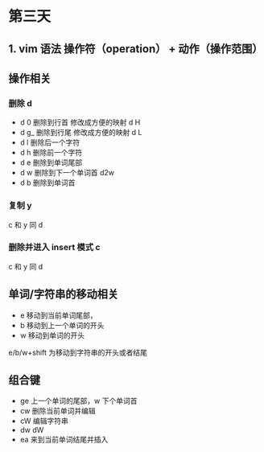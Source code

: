 # 第三天

## 1. vim 语法 操作符（operation） + 动作（操作范围）

## 操作相关

### 删除 d

- d 0 删除到行首 修改成方便的映射 d H
- d g\_ 删除到行尾 修改成方便的映射 d L
- d l 删除后一个字符
- d h 删除前一个字符
- d e 删除到单词尾部
- d w 删除到下一个单词首 d2w
- d b 删除到单词首

### 复制 y

c 和 y 同 d

### 删除并进入 insert 模式 c

c 和 y 同 d

## 单词/字符串的移动相关

- e 移动到当前单词尾部，
- b 移动到上一个单词的开头
- w 移动到单词的开头

e/b/w+shift 为移动到字符串的开头或者结尾

## 组合键

- ge 上一个单词的尾部，w 下个单词首
- cw 删除当前单词并编辑
- cW 编辑字符串
- dw dW
- ea 来到当前单词结尾并插入
